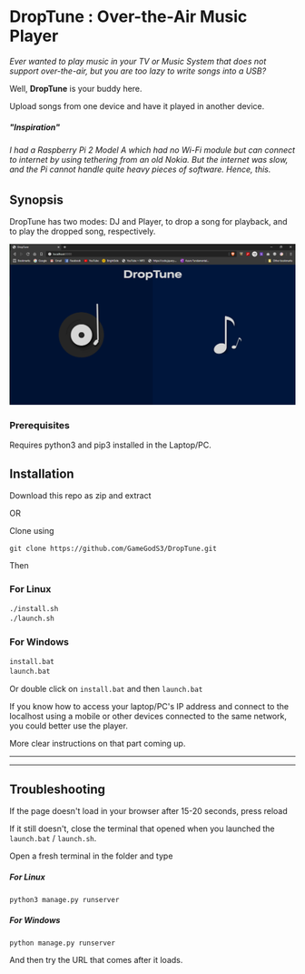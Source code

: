 # DropTune : Over-the-Air Music Player

*Ever wanted to play music in your TV or Music System that does not support over-the-air, but you are too lazy to write songs into a USB?*

Well, **DropTune** is your buddy here.

Upload songs from one device and have it played in another device.

##### "Inspiration"
###### I had a Raspberry Pi 2 Model A which had no Wi-Fi module but can connect to internet by using tethering from an old Nokia. But the internet was slow, and the Pi cannot handle quite heavy pieces of software. Hence, this.

## Synopsis
DropTune has two modes: DJ and Player, to drop a song for playback, and to play the dropped song, respectively.

![Program Screenshot](https://github.com/GameGodS3/DropTune/blob/master/screenshot.png?raw=true)

### Prerequisites

Requires python3 and pip3 installed in the Laptop/PC.

## Installation

Download this repo as zip and extract

OR

Clone using

```
git clone https://github.com/GameGodS3/DropTune.git
```

Then
### For Linux
```bash
./install.sh
./launch.sh
```
### For Windows
```cmd
install.bat
launch.bat
```
Or double click on `install.bat` and then `launch.bat`

If you know how to access your laptop/PC's IP address and connect to the localhost using a mobile or other devices connected to the same network, you could better use the player.

More clear instructions on that part coming up.

---
---
## Troubleshooting
If the page doesn't load in your browser after 15-20 seconds, press reload

If it still doesn't, close the terminal that opened when you launched the `launch.bat` / `launch.sh`. 

Open a fresh terminal in the folder and type
##### For Linux
```
python3 manage.py runserver
```
##### For Windows
```
python manage.py runserver
```
And then try the URL that comes after it loads.